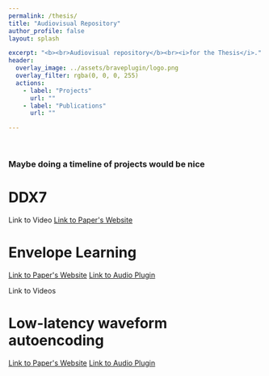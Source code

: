 ```yaml
---
permalink: /thesis/
title: "Audiovisual Repository"
author_profile: false
layout: splash

excerpt: "<b><br>Audiovisual repository</b><br><i>for the Thesis</i>."
header:
  overlay_image: ../assets/braveplugin/logo.png
  overlay_filter: rgba(0, 0, 0, 255)
  actions:
    - label: "Projects"
      url: ""
    - label: "Publications"
      url: ""

---
```


&nbsp;

### Maybe doing a timeline of projects would be nice

# DDX7

Link to Video
[Link to Paper's Website](/ddx7)

# Envelope Learning

[Link to Paper's Website](/fmtt)
[Link to Audio Plugin](/BesselsTrick)

Link to Videos


# Low-latency waveform autoencoding

[Link to Paper's Website](/brave)
[Link to Audio Plugin](/BravePlugin)